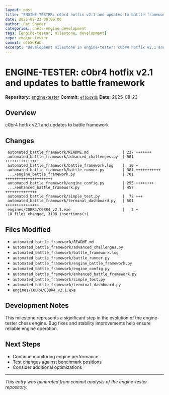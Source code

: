 ```yaml
---
layout: post
title: "ENGINE-TESTER: c0br4 hotfix v2.1 and updates to battle framework"
date: 2025-08-23 00:00:00 
author: Pat Snyder
categories: chess-engine development
tags: [engine-tester, milestone, development]
repo: engine-tester
commit: efb5d8db
excerpt: "Development milestone in engine-tester: c0br4 hotfix v2.1 and updates to battle framework"
---
```


# ENGINE-TESTER: c0br4 hotfix v2.1 and updates to battle framework

**Repository:** [engine-tester](https://github.com/pssnyder/engine-tester)
**Commit:** [`efb5d8db`](https://github.com/pssnyder/engine-tester/commit/efb5d8db047196b0de9be4ba5df418146af02f84)
**Date:** 2025-08-23

## Overview

c0br4 hotfix v2.1 and updates to battle framework

## Changes

```
 automated_battle_framework/README.md               | 227 +++++++
 automated_battle_framework/advanced_challenges.py  | 501 +++++++++++++++
 automated_battle_framework/battle_framework.log    |  10 +
 automated_battle_framework/battle_runner.py        | 381 +++++++++++
 .../engine_battle_framework.py                     | 701 +++++++++++++++++++++
 automated_battle_framework/engine_config.py        | 255 ++++++++
 .../enhanced_battle_framework.py                   | 457 ++++++++++++++
 automated_battle_framework/simple_test.py          |  72 +++
 automated_battle_framework/terminal_dashboard.py   | 501 +++++++++++++++
 engines/C0BR4/C0BR4_v2.1.exe                       |   3 +
 10 files changed, 3108 insertions(+)
```

## Files Modified

- `automated_battle_framework/README.md`
- `automated_battle_framework/advanced_challenges.py`
- `automated_battle_framework/battle_framework.log`
- `automated_battle_framework/battle_runner.py`
- `automated_battle_framework/engine_battle_framework.py`
- `automated_battle_framework/engine_config.py`
- `automated_battle_framework/enhanced_battle_framework.py`
- `automated_battle_framework/simple_test.py`
- `automated_battle_framework/terminal_dashboard.py`
- `engines/C0BR4/C0BR4_v2.1.exe`

## Development Notes

This milestone represents a significant step in the evolution of the engine-tester chess engine. Bug fixes and stability improvements help ensure reliable engine operation.

## Next Steps

- Continue monitoring engine performance
- Test changes against benchmark positions
- Consider additional optimizations

---

*This entry was generated from commit analysis of the engine-tester repository.*
